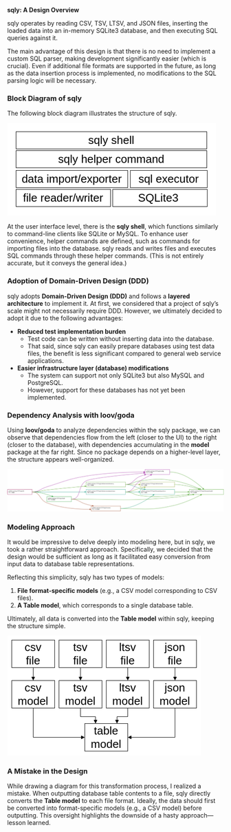 **sqly: A Design Overview**  

sqly operates by reading CSV, TSV, LTSV, and JSON files, inserting the loaded data into an in-memory SQLite3 database, and then executing SQL queries against it.  

The main advantage of this design is that there is no need to implement a custom SQL parser, making development significantly easier (which is crucial). Even if additional file formats are supported in the future, as long as the data insertion process is implemented, no modifications to the SQL parsing logic will be necessary.  

### Block Diagram of sqly  

The following block diagram illustrates the structure of sqly.  

![sqly block diagram](./block.png)

At the user interface level, there is the **sqly shell**, which functions similarly to command-line clients like SQLite or MySQL. To enhance user convenience, helper commands are defined, such as commands for importing files into the database. sqly reads and writes files and executes SQL commands through these helper commands. (This is not entirely accurate, but it conveys the general idea.)  

### Adoption of Domain-Driven Design (DDD)  

sqly adopts **Domain-Driven Design (DDD)** and follows a **layered architecture** to implement it. At first, we considered that a project of sqly’s scale might not necessarily require DDD. However, we ultimately decided to adopt it due to the following advantages:  

- **Reduced test implementation burden**  
  - Test code can be written without inserting data into the database.  
  - That said, since sqly can easily prepare databases using test data files, the benefit is less significant compared to general web service applications.  
- **Easier infrastructure layer (database) modifications**  
  - The system can support not only SQLite3 but also MySQL and PostgreSQL.  
  - However, support for these databases has not yet been implemented.  

### Dependency Analysis with loov/goda  

Using **loov/goda** to analyze dependencies within the sqly package, we can observe that dependencies flow from the left (closer to the UI) to the right (closer to the database), with dependencies accumulating in the **model** package at the far right. Since no package depends on a higher-level layer, the structure appears well-organized.  

![sqly dependency graph](./dependency.png)

### Modeling Approach  

It would be impressive to delve deeply into modeling here, but in sqly, we took a rather straightforward approach. Specifically, we decided that the design would be sufficient as long as it facilitated easy conversion from input data to database table representations.  

Reflecting this simplicity, sqly has two types of models:  

1. **File format-specific models** (e.g., a CSV model corresponding to CSV files).  
2. **A Table model**, which corresponds to a single database table.  

Ultimately, all data is converted into the **Table model** within sqly, keeping the structure simple.  

![sqly model](./model.png)

### A Mistake in the Design  

While drawing a diagram for this transformation process, I realized a mistake. When outputting database table contents to a file, sqly directly converts the **Table model** to each file format. Ideally, the data should first be converted into format-specific models (e.g., a CSV model) before outputting. This oversight highlights the downside of a hasty approach—lesson learned.  


